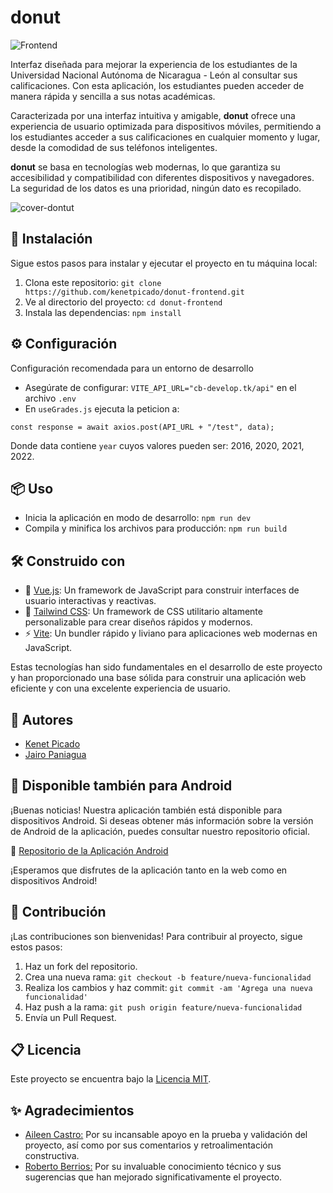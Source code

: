 
# donut
![Frontend](https://img.shields.io/badge/Frontend-blue)

Interfaz diseñada para mejorar la experiencia de los estudiantes de la Universidad Nacional Autónoma de Nicaragua - León al consultar sus calificaciones. Con esta aplicación, los estudiantes pueden acceder de manera rápida y sencilla a sus notas académicas.

Caracterizada por una interfaz intuitiva y amigable, **donut** ofrece una experiencia de usuario optimizada para dispositivos móviles, permitiendo a los estudiantes acceder a sus calificaciones en cualquier momento y lugar, desde la comodidad de sus teléfonos inteligentes.

**donut** se basa en tecnologías web modernas, lo que garantiza su accesibilidad y compatibilidad con diferentes dispositivos y navegadores. La seguridad de los datos es una prioridad, ningún dato es recopilado.

![cover-dontut](https://github.com/kenetpicado/donut-frontend/assets/83382624/f2ae1aa6-6c23-43a7-8daf-755cc693ec6e)


## 🚀 Instalación

Sigue estos pasos para instalar y ejecutar el proyecto en tu máquina local:

1. Clona este repositorio: `git clone https://github.com/kenetpicado/donut-frontend.git`
2. Ve al directorio del proyecto: `cd donut-frontend`
3. Instala las dependencias: `npm install`

## ⚙️ Configuración
Configuración recomendada para un entorno de desarrollo
- Asegúrate de configurar: `VITE_API_URL="cb-develop.tk/api"` en el archivo `.env`
- En `useGrades.js` ejecuta la peticion a:
```
const response = await axios.post(API_URL + "/test", data);
```
Donde data contiene `year` cuyos valores pueden ser: 2016, 2020, 2021, 2022.

## 📦 Uso

- Inicia la aplicación en modo de desarrollo: `npm run dev`
- Compila y minifica los archivos para producción: `npm run build`

## 🛠️ Construido con

- 💚 [Vue.js](https://vuejs.org/): Un framework de JavaScript para construir interfaces de usuario interactivas y reactivas.
- 🎨 [Tailwind CSS](https://tailwindcss.com/): Un framework de CSS utilitario altamente personalizable para crear diseños rápidos y modernos.
- ⚡️ [Vite](https://vitejs.dev/): Un bundler rápido y liviano para aplicaciones web modernas en JavaScript.

Estas tecnologías han sido fundamentales en el desarrollo de este proyecto y han proporcionado una base sólida para construir una aplicación web eficiente y con una excelente experiencia de usuario.

## 👥 Autores
- [Kenet Picado](https://github.com/kenetpicado)
- [Jairo Paniagua](https://github.com/jey1322)

## 📱 Disponible también para Android

¡Buenas noticias! Nuestra aplicación también está disponible para dispositivos Android. Si deseas obtener más información sobre la versión de Android de la aplicación, puedes consultar nuestro repositorio oficial.

🔗 [Repositorio de la Aplicación Android](https://github.com/jey1322/Donut_androidApp)

¡Esperamos que disfrutes de la aplicación tanto en la web como en dispositivos Android!


## 🤝 Contribución

¡Las contribuciones son bienvenidas! Para contribuir al proyecto, sigue estos pasos:

1. Haz un fork del repositorio.
2. Crea una nueva rama: `git checkout -b feature/nueva-funcionalidad`
3. Realiza los cambios y haz commit: `git commit -am 'Agrega una nueva funcionalidad'`
4. Haz push a la rama: `git push origin feature/nueva-funcionalidad`
5. Envía un Pull Request.

## 📋 Licencia

Este proyecto se encuentra bajo la [Licencia MIT](https://opensource.org/licenses/MIT).

## ✨ Agradecimientos

- [Aileen Castro:](https://www.instagram.com/hahaileen/) Por su incansable apoyo en la prueba y validación del proyecto, así como por sus comentarios y retroalimentación constructiva.
- [Roberto Berrios:](https://github.com/Roberto-Berrios) Por su invaluable conocimiento técnico y sus sugerencias que han mejorado significativamente el proyecto.

